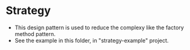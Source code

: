 # Strategy
 - This design pattern is used to reduce the complexy like the factory method pattern.
 - See the example in this folder, in "strategy-example" project.